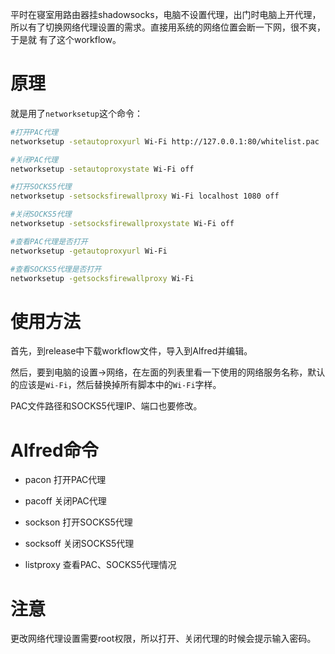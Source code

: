 平时在寝室用路由器挂shadowsocks，电脑不设置代理，出门时电脑上开代理，所以有了切换网络代理设置的需求。直接用系统的网络位置会断一下网，很不爽，于是就 有了这个workflow。

# 原理

就是用了`networksetup`这个命令：

```sh
#打开PAC代理
networksetup -setautoproxyurl Wi-Fi http://127.0.0.1:80/whitelist.pac

#关闭PAC代理
networksetup -setautoproxystate Wi-Fi off

#打开SOCKS5代理
networksetup -setsocksfirewallproxy Wi-Fi localhost 1080 off

#关闭SOCKS5代理
networksetup -setsocksfirewallproxystate Wi-Fi off

#查看PAC代理是否打开
networksetup -getautoproxyurl Wi-Fi

#查看SOCKS5代理是否打开
networksetup -getsocksfirewallproxy Wi-Fi
```

# 使用方法

首先，到release中下载workflow文件，导入到Alfred并编辑。

然后，要到电脑的设置->网络，在左面的列表里看一下使用的网络服务名称，默认的应该是`Wi-Fi`，然后替换掉所有脚本中的`Wi-Fi`字样。

PAC文件路径和SOCKS5代理IP、端口也要修改。

# Alfred命令

- pacon
打开PAC代理

- pacoff
关闭PAC代理

- sockson
打开SOCKS5代理

- socksoff
关闭SOCKS5代理

- listproxy
查看PAC、SOCKS5代理情况

# 注意

更改网络代理设置需要root权限，所以打开、关闭代理的时候会提示输入密码。